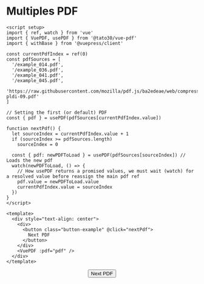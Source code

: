# Multiples PDF

```vue
<script setup>
import { ref, watch } from 'vue'
import { VuePDF, usePDF } from '@tato30/vue-pdf'
import { withBase } from '@vuepress/client'

const currentPdfIndex = ref(0)
const pdfSources = [
  '/example_014.pdf',
  '/example_036.pdf',
  '/example_041.pdf',
  '/example_045.pdf',
  'https://raw.githubusercontent.com/mozilla/pdf.js/ba2edeae/web/compressed.tracemonkey-pldi-09.pdf'
]

// Setting the first (or default) PDF
const { pdf } = usePDF(pdfSources[currentPdfIndex.value])

function nextPdf() {
  let sourceIndex = currentPdfIndex.value + 1
  if (sourceIndex >= pdfSources.length)
    sourceIndex = 0

  const { pdf: newPDFToLoad } = usePDF(pdfSources[sourceIndex]) // Loads the new pdf
  watch(newPDFToLoad, () => {
    // How usePDF returns a promised values, we must wait (watch) for a resolved value before reassign the main pdf ref
    pdf.value = newPDFToLoad.value
    currentPdfIndex.value = sourceIndex
  })
}
</script>

<template>
  <div style="text-align: center">
    <div>
      <button class="button-example" @click="nextPdf">
        Next PDF
      </button>
    </div>
    <VuePDF :pdf="pdf" />
  </div>
</template>
```
<script setup>
import { ref, watch } from 'vue'
import { VuePDF, usePDF } from '@tato30/vue-pdf';
import { withBase } from '@vuepress/client'


const currentPdfIndex = ref(0)
const pdfSources = [
    withBase('/example_014.pdf'),
    withBase('/example_036.pdf'),
    withBase('/example_041.pdf'),
    withBase('/example_045.pdf'),
    'https://raw.githubusercontent.com/mozilla/pdf.js/ba2edeae/web/compressed.tracemonkey-pldi-09.pdf'
    ]

// Setting the first (or default) PDF
const { pdf } = usePDF(pdfSources[currentPdfIndex.value])

function nextPdf() {
    let sourceIndex = currentPdfIndex.value + 1
    if (sourceIndex >= pdfSources.length) {
        sourceIndex = 0 
    }
    const { pdf: newPDFToLoad} = usePDF(pdfSources[sourceIndex]) // Loads the new pdf
    watch(newPDFToLoad, () => {
        // How usePDF returns a promised values, we must wait (watch) for a resolved value before reassign the main pdf ref
        pdf.value = newPDFToLoad.value
        currentPdfIndex.value = sourceIndex
    })
}
</script>

<div style='text-align: center'>
    <div>
        <button class="button-example" @click="nextPdf">Next PDF</button>
    </div>
    <VuePDF :pdf="pdf" />
</div>

